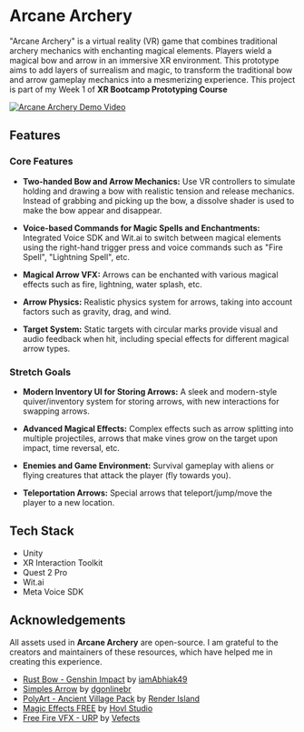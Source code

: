 # Arcane Archery

"Arcane Archery" is a virtual reality (VR) game that combines traditional archery mechanics with enchanting magical elements. Players wield a magical bow and arrow in an immersive XR environment. This prototype aims to add layers of surrealism and magic, to transform the traditional bow and arrow gameplay mechanics into a mesmerizing experience.
This project is part of my Week 1 of **XR Bootcamp Prototyping Course**

[![Arcane Archery Demo Video](https://img.youtube.com/vi/lkYgi-oP1sA/maxresdefault.jpg)](https://youtu.be/lkYgi-oP1sA)


## Features

### Core Features

- **Two-handed Bow and Arrow Mechanics:** Use VR controllers to simulate holding and drawing a bow with realistic tension and release mechanics. Instead of grabbing and picking up the bow, a dissolve shader is used to make the bow appear and disappear.

- **Voice-based Commands for Magic Spells and Enchantments:** Integrated Voice SDK and Wit.ai to switch between magical elements using the right-hand trigger press and voice commands such as "Fire Spell", "Lightning Spell", etc.

- **Magical Arrow VFX:** Arrows can be enchanted with various magical effects such as fire, lightning, water splash, etc.

- **Arrow Physics:** Realistic physics system for arrows, taking into account factors such as gravity, drag, and wind.

- **Target System:** Static targets with circular marks provide visual and audio feedback when hit, including special effects for different magical arrow types.

### Stretch Goals

- **Modern Inventory UI for Storing Arrows:** A sleek and modern-style quiver/inventory system for storing arrows, with new interactions for swapping arrows.

- **Advanced Magical Effects:** Complex effects such as arrow splitting into multiple projectiles, arrows that make vines grow on the target upon impact, time reversal, etc.

- **Enemies and Game Environment:** Survival gameplay with aliens or flying creatures that attack the player (fly towards you).

- **Teleportation Arrows:** Special arrows that teleport/jump/move the player to a new location.

## Tech Stack

- Unity
- XR Interaction Toolkit
- Quest 2 Pro
- Wit.ai
- Meta Voice SDK

## Acknowledgements

All assets used in **Arcane Archery** are open-source. I am grateful to the creators and maintainers of these resources, which have helped me in creating this experience.

- [Rust Bow - Genshin Impact](https://sketchfab.com/3d-models/rust-bow-genshin-impact-d9ddfcd00a294c779f0be1df39028703) by [iamAbhiak49](https://sketchfab.com/iamAbhiak49)
- [Simples Arrow](https://sketchfab.com/3d-models/simples-arrow-e3e3d4ae579a4df999eb32a69628c772) by [dgonlinebr](https://sketchfab.com/3d-models/simples-arrow-e3e3d4ae579a4df999eb32a69628c772)
- [PolyArt - Ancient Village Pack](https://assetstore.unity.com/packages/3d/environments/fantasy/polyart-ancient-village-pack-166022) by [Render Island](https://assetstore.unity.com/publishers/47462)
- [Magic Effects FREE](https://assetstore.unity.com/packages/vfx/particles/spells/magic-effects-free-247933) by [Hovl Studio](https://assetstore.unity.com/publishers/28391)
- [Free Fire VFX - URP](https://assetstore.unity.com/packages/vfx/particles/fire-explosions/free-fire-vfx-urp-266226) by [Vefects](https://assetstore.unity.com/publishers/61092)
